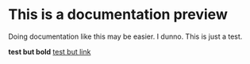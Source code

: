 # This is a documentation preview
Doing documentation like this may be easier. I dunno. This is just a test.

**test but bold**
[test but link](google.com)
